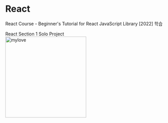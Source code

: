 # React
React Course - Beginner's Tutorial for React JavaScript Library [2022]  학습 <br/>

React Section 1 Solo Project <br/>
<img width="254" alt="mylove" src="https://user-images.githubusercontent.com/100934753/177787258-f3c6ee95-6ad4-4771-a58b-807174ebfe36.png"><br/>
